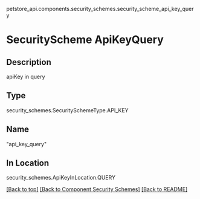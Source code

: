 petstore_api.components.security_schemes.security_scheme_api_key_query
# SecurityScheme ApiKeyQuery

## Description
apiKey in query

## Type
security_schemes.SecuritySchemeType.API_KEY

## Name
"api_key_query"

## In Location
security_schemes.ApiKeyInLocation.QUERY

[[Back to top]](#top) [[Back to Component Security Schemes]](../../../README.md#Component-SecuritySchemes) [[Back to README]](../../../README.md)
